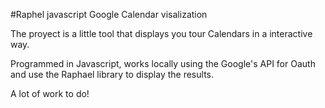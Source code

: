 #Raphel javascript Google Calendar visalization

The proyect is a little tool that displays you tour Calendars in a interactive way.

Programmed in Javascript, works locally using the Google's API for Oauth and use the Raphael library to display the results.

A lot of work to do!